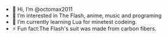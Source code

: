 - 👋 Hi, I’m @octomax2011
- 👀 I’m interested in The Flash, anime, music and programing
- 🌱 I’m currently learning Lua for minetest codeing.
- ⚡ Fun fact:The Flash's suit was made from carbon fibers.

<!---
octomax2011/octomax2011 is a ✨ special ✨ repository because its `README.md` (this file) appears on your GitHub profile.
You can click the Preview link to take a look at your changes.
--->
